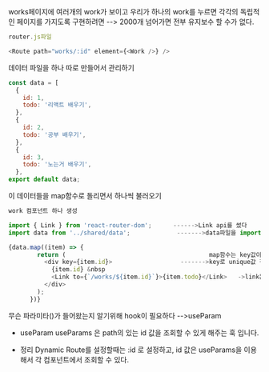 works페이지에 여러개의 work가 보이고 우리가 하나의 work를 누르면 각각의  독립적인 페이지를 가지도록 구현하려면  --> 2000개 넘어가면 전부 유지보수 할 수가 없다.
```js
router.js파일

<Route path="works/:id" element={<Work />} />
```
데이터 파일을 하나 따로 만들어서 관리하기
```js
const data = [
  {
    id: 1,
    todo: '리액트 배우기',
  },
  {
    id: 2,
    todo: '공부 배우기',
  },
  {
    id: 3,
    todo: '노는거 배우기',
  },
export default data;
```

이 데이터들을 map함수로 돌리면서 하나씩 불러오기
```js
work 컴포넌트 하나 생성

import { Link } from 'react-router-dom';      ------>Link api를 썼다
import data from '../shared/data';             ------->data파일을 import

{data.map((item) => {
        return (                                        map함수는 key값이 존재해야함
          <div key={item.id}>                   ------->key로 unique값 정해놓기
            {item.id} &nbsp
            <Link to={`/works/${item.id}`}>{item.todo}</Link>   ->link는 to와 같이
          </div>
        );
      })}
```

무슨 파라미타()가 들어왔는지 알기위해 hook이 필요하다 -->useParam
- useParam
useParams 은 path의 있는 id 값을 조회할 수 있게 해주는 훅 입니다.

- 정리
Dynamic Route를 설정할때는 :id 로 설정하고, id 값은 useParams을 이용해서 각 컴포넌트에서 조회할 수 있다.